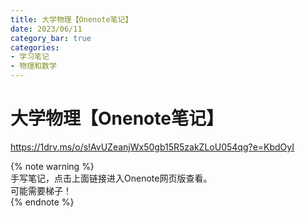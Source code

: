 ```yaml
---
title: 大学物理【Onenote笔记】
date: 2023/06/11
category_bar: true
categories: 
- 学习笔记
- 物理和数学
---
```


# 大学物理【Onenote笔记】

https://1drv.ms/o/s!AvUZeanjWx50gb15R5zakZLoU054qg?e=KbdOyI

{% note warning %}  
手写笔记，点击上面链接进入Onenote网页版查看。  
可能需要梯子！  
{% endnote %}